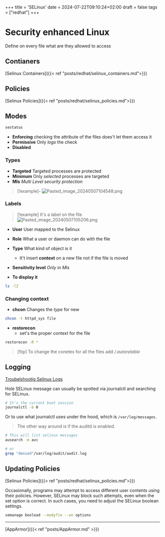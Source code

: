 +++
title = 'SELinux'
date = 2024-07-22T09:10:24+02:00
draft = false
tags = ["redhat"]
+++

# Security enhanced Linux
Define on every file what are they allowed to access 
## Contianers   
[Selinux Containers]({{< ref "posts/redhat/selinux_containers.md">}})


## Policies 
[Selinux Policies]({{< ref "posts/redhat/selinux_policies.md">}})

## Modes
```bash
sestatus
```
- **Enforcing** 
	 checking the attribute of the files does't let them access it 
- **Permissive** 
	Only *logs* the check 
- **Disabled**

### Types 
 
- **Targeted**
	Targeted processes are protected
- **Minimum** 
	Only *selected* processes are targeted
- **Mls** 
	*Multi Level security protection* 
>[!example]-
> ![Pasted_image_20240507104548.png](/Notes/Pasted_image_20240507104548.png)
### Labels
>[!example] It's a label on the file
>![Pasted_image_20240507105206.png](/Notes/Pasted_image_20240507105206.png)

- **User**
	User mapped to the Selinux 
- **Role**
	What a user or daemon can do with the file 
- **Type**
	What kind of object is it 
	-  It't insert  **context** on a new file not if the file is moved
- **Sensitivity level**
	 *Only in Mls* 

- **To display it**
 ```bash
 ls -lZ
```

### Changing context
- **chcon** 
	Changes the *type*  for new 

```bash
chcon -t httpd_sys file
```
- **restorecon**
	- set's the proper context for the file 

```bash
restorecon -R *
```

>[!tip] To change the conetex for all the files 
>add */.autorelable* 



## Logging


[Troubelshootig Selinux Logs](https://www.redhat.com/sysadmin/selinux-denial2)

Hole SELinux message can usually be spotted via journalctl and searching for SELinux.  

```bash
# It's the current boot session 
journalctl -b 0
```
Or to use what journalctl uses under the hood, which is `/var/log/messages`.  

>The other way around is if the auditd is enabled.

```bash 
# This will list selinux messages 
ausearch -m avc

# or 
grep "denied"/var/log/audit/audit.log

```

## Updating Policies

[Selinux Policies]({{< ref "posts/redhat/selinux_policies.md">}})

Occasionally, programs may attempt to access different user contents using their policies. However, SELinux may block such attempts, even when the set option is correct. In such cases, you need to adjust the SELinux boolean settings.


```bash
semanage boolead --modyfie --on options
```


---
[AppArmor]({{< ref "posts/AppArmor.md" >}})
